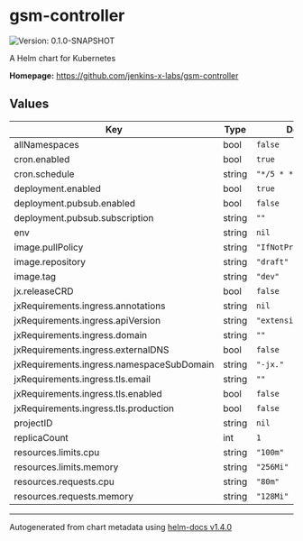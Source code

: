 # gsm-controller

![Version: 0.1.0-SNAPSHOT](https://img.shields.io/badge/Version-0.1.0--SNAPSHOT-informational?style=flat-square)

A Helm chart for Kubernetes

**Homepage:** <https://github.com/jenkins-x-labs/gsm-controller>

## Values

| Key | Type | Default | Description |
|-----|------|---------|-------------|
| allNamespaces | bool | `false` |  |
| cron.enabled | bool | `true` |  |
| cron.schedule | string | `"*/5 * * * *"` |  |
| deployment.enabled | bool | `true` |  |
| deployment.pubsub.enabled | bool | `false` |  |
| deployment.pubsub.subscription | string | `""` |  |
| env | string | `nil` |  |
| image.pullPolicy | string | `"IfNotPresent"` |  |
| image.repository | string | `"draft"` |  |
| image.tag | string | `"dev"` |  |
| jx.releaseCRD | bool | `false` |  |
| jxRequirements.ingress.annotations | string | `nil` |  |
| jxRequirements.ingress.apiVersion | string | `"extensions/v1beta1"` |  |
| jxRequirements.ingress.domain | string | `""` |  |
| jxRequirements.ingress.externalDNS | bool | `false` |  |
| jxRequirements.ingress.namespaceSubDomain | string | `"-jx."` |  |
| jxRequirements.ingress.tls.email | string | `""` |  |
| jxRequirements.ingress.tls.enabled | bool | `false` |  |
| jxRequirements.ingress.tls.production | bool | `false` |  |
| projectID | string | `nil` |  |
| replicaCount | int | `1` |  |
| resources.limits.cpu | string | `"100m"` |  |
| resources.limits.memory | string | `"256Mi"` |  |
| resources.requests.cpu | string | `"80m"` |  |
| resources.requests.memory | string | `"128Mi"` |  |

----------------------------------------------
Autogenerated from chart metadata using [helm-docs v1.4.0](https://github.com/norwoodj/helm-docs/releases/v1.4.0)
